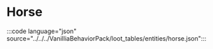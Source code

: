 # Horse 

:::code language="json" source="../../../VanilliaBehaviorPack/loot_tables/entities/horse.json":::